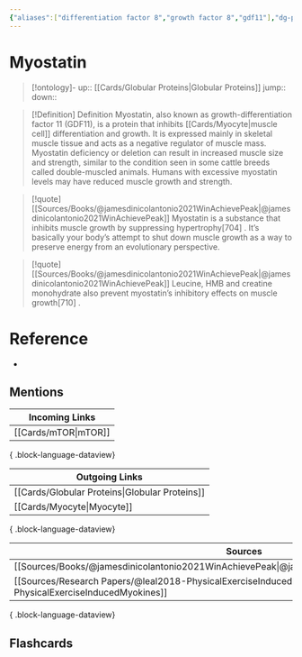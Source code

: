 ```yaml
---
{"aliases":["differentiation factor 8","growth factor 8","gdf11"],"dg-publish":true,"permalink":"/cards/myostatin/","dgPassFrontmatter":true}
---
```


# Myostatin

> [!ontology]-
> up:: [[Cards/Globular Proteins\|Globular Proteins]]
> jump:: 
> down:: 

> [!Definition] Definition
> Myostatin, also known as growth-differentiation factor 11 (GDF11), is a protein that inhibits [[Cards/Myocyte\|muscle cell]] differentiation and growth. It is expressed mainly in skeletal muscle tissue and acts as a negative regulator of muscle mass. Myostatin deficiency or deletion can result in increased muscle size and strength, similar to the condition seen in some cattle breeds called double-muscled animals. Humans with excessive myostatin levels may have reduced muscle growth and strength.

> [!quote] [[Sources/Books/@jamesdinicolantonio2021WinAchievePeak\|@jamesdinicolantonio2021WinAchievePeak]]
> Myostatin is a substance that inhibits muscle growth by suppressing hypertrophy[704] . It’s basically your body’s attempt to shut down muscle growth as a way to preserve energy from an evolutionary perspective.

> [!quote] [[Sources/Books/@jamesdinicolantonio2021WinAchievePeak\|@jamesdinicolantonio2021WinAchievePeak]]
> Leucine, HMB and creatine monohydrate also prevent myostatin’s inhibitory effects on muscle growth[710] .

# Reference

- 

## Mentions

| Incoming Links          |
| ----------------------- |
| [[Cards/mTOR\|mTOR]] |

{ .block-language-dataview}

| Outgoing Links                                    |
| ------------------------------------------------- |
| [[Cards/Globular Proteins\|Globular Proteins]] |
| [[Cards/Myocyte\|Myocyte]]                     |

{ .block-language-dataview}

| Sources                                                                                                             |
| ------------------------------------------------------------------------------------------------------------------- |
| [[Sources/Books/@jamesdinicolantonio2021WinAchievePeak\|@jamesdinicolantonio2021WinAchievePeak]]                 |
| [[Sources/Research Papers/@leal2018-PhysicalExerciseInducedMyokines\|@leal2018-PhysicalExerciseInducedMyokines]] |

{ .block-language-dataview}

## Flashcards